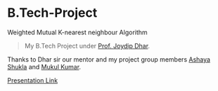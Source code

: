 # B.Tech-Project
Weighted Mutual K-nearest neighbour Algorithm

> My B.Tech Project under [Prof. Joydip Dhar](https://sites.google.com/site/joydipdhariiitmg/). 

Thanks to Dhar sir our mentor and my project group members [Ashaya Shukla](https://www.linkedin.com/in/ashaya-shukla-0b63528a/) and [Mukul Kumar](https://www.linkedin.com/in/mukul-kumar-460aa838/).


[Presentation Link](https://docs.google.com/presentation/d/1C00HLW8MezByDuMc4nB2r_y2FYNmWaH7x7LM-pgsTx8/embed?start=false&loop=true&delayms=3000&slide=id.p3)

